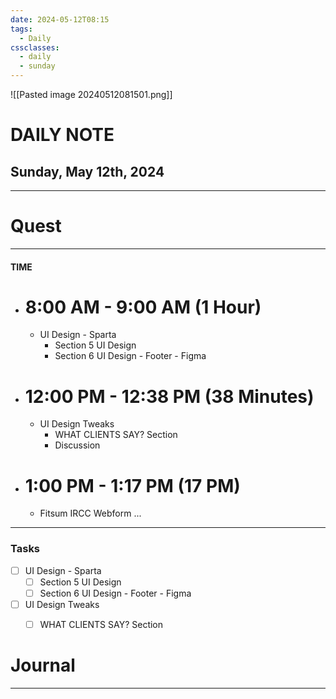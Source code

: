 ```yaml
---
date: 2024-05-12T08:15
tags:
  - Daily
cssclasses:
  - daily
  - sunday
---
```

![[Pasted image 20240512081501.png]]
# DAILY NOTE
## Sunday, May 12th, 2024
***
# Quest
---
#### TIME
- # 8:00 AM - 9:00 AM (1 Hour)
	- UI Design - Sparta 
		- Section 5 UI Design
		- Section 6 UI Design - Footer - Figma

- # 12:00 PM - 12:38 PM (38 Minutes)
	- UI Design Tweaks
		- WHAT CLIENTS SAY? Section 
		- Discussion 

- # 1:00 PM - 1:17 PM (17 PM)
	- Fitsum IRCC Webform
...
***
### Tasks
- [ ] UI Design - Sparta 
	- [ ] Section 5 UI Design
	- [ ] Section 6 UI Design - Footer - Figma
- [ ] UI Design Tweaks
	- [ ] WHAT CLIENTS SAY? Section 





# Journal
---
